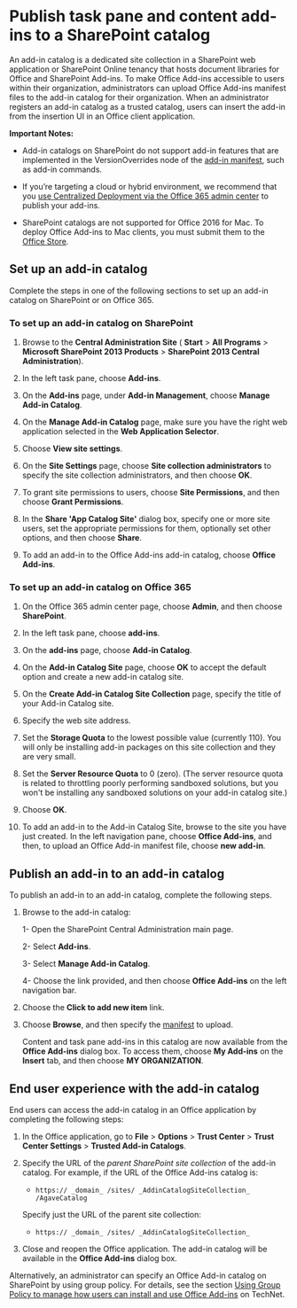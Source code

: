 
# Publish task pane and content add-ins to a SharePoint catalog

An add-in catalog is a dedicated site collection in a SharePoint web application or SharePoint Online tenancy that hosts document libraries for Office and SharePoint Add-ins. To make Office Add-ins accessible to users within their organization, administrators can upload Office Add-ins manifest files to the add-in catalog for their organization. When an administrator registers an add-in catalog as a trusted catalog, users can insert the add-in from the insertion UI in an Office client application.

**Important Notes:** 

- Add-in catalogs on SharePoint do not support add-in features that are implemented in the VersionOverrides node of the [add-in manifest](../overview/add-in-manifests.md), such as add-in commands.

- If you’re targeting a cloud or hybrid environment, we recommend that you [use Centralized Deployment via the Office 365 admin center](publish/centralized-deployment.md) to publish your add-ins.

- SharePoint catalogs are not supported for Office 2016 for Mac. To deploy Office Add-ins to Mac clients, you must submit them to the [Office Store](http://msdn.microsoft.com/library/ff075782-1303-4517-91cc-b3d730e9b9ae%28Office.15%29.aspx).   

## Set up an add-in catalog

Complete the steps in one of the following sections to set up an add-in catalog on SharePoint or on Office 365.

### To set up an add-in catalog on SharePoint

1. Browse to the  **Central Administration Site** ( **Start** > **All Programs** > **Microsoft SharePoint 2013 Products** > **SharePoint 2013 Central Administration**).
    
2. In the left task pane, choose  **Add-ins**.
    
3. On the  **Add-ins** page, under **Add-in Management**, choose  **Manage Add-in Catalog**.
    
4. On the  **Manage Add-in Catalog** page, make sure you have the right web application selected in the **Web Application Selector**.
    
5. Choose  **View site settings**.
    
6. On the  **Site Settings** page, choose **Site collection administrators** to specify the site collection administrators, and then choose **OK**.
    
7. To grant site permissions to users, choose  **Site Permissions**, and then choose  **Grant Permissions**.
    
8. In the  **Share 'App Catalog Site'** dialog box, specify one or more site users, set the appropriate permissions for them, optionally set other options, and then choose **Share**.
    
9. To add an add-in to the Office Add-ins add-in catalog, choose **Office Add-ins**.

### To set up an add-in catalog on Office 365

1. On the Office 365 admin center page, choose  **Admin**, and then choose  **SharePoint**.
    
2. In the left task pane, choose  **add-ins**.
    
3. On the  **add-ins** page, choose **Add-in Catalog**.
    
4. On the  **Add-in Catalog Site** page, choose **OK** to accept the default option and create a new add-in catalog site.
    
5. On the  **Create Add-in Catalog Site Collection** page, specify the title of your Add-in Catalog site.
    
6. Specify the web site address.
    
7. Set the  **Storage Quota** to the lowest possible value (currently 110). You will only be installing add-in packages on this site collection and they are very small.
    
8. Set the  **Server Resource Quota** to 0 (zero). (The server resource quota is related to throttling poorly performing sandboxed solutions, but you won't be installing any sandboxed solutions on your add-in catalog site.)
    
9. Choose  **OK**.
    
10. To add an add-in to the Add-in Catalog Site, browse to the site you have just created. In the left navigation pane, choose  **Office Add-ins**, and then, to upload an Office Add-in manifest file, choose  **new add-in**.

## Publish an add-in to an add-in catalog

To publish an add-in to an add-in catalog, complete the following steps.

1. Browse to the add-in catalog:

	1- Open the SharePoint Central Administration main page.
	
	2- Select  **Add-ins**.
	
	3- Select  **Manage Add-in Catalog**.
	
	4- Choose the link provided, and then choose  **Office Add-ins** on the left navigation bar.
    
2. Choose the  **Click to add new item** link.
    
3. Choose  **Browse**, and then specify the [manifest](../../docs/overview/add-in-manifests.md) to upload.
    
    Content and task pane add-ins in this catalog are now available from the  **Office Add-ins** dialog box. To access them, choose **My Add-ins** on the **Insert** tab, and then choose **MY ORGANIZATION**.

## End user experience with the add-in catalog

End users can access the add-in catalog in an Office application by completing the following steps:

1. In the Office application, go to  **File** > **Options** > **Trust Center** > **Trust Center Settings** > **Trusted Add-in Catalogs**.
    
2. Specify the URL of the  _parent SharePoint site collection_ of the add-in catalog. For example, if the URL of the Office Add-ins catalog is:
    
    - `https:// _domain_ /sites/ _AddinCatalogSiteCollection_ /AgaveCatalog`
    
    Specify just the URL of the parent site collection:
    
    - `https:// _domain_ /sites/ _AddinCatalogSiteCollection_`
    
3. Close and reopen the Office application. The add-in catalog will be available in the **Office Add-ins** dialog box.

Alternatively, an administrator can specify an Office Add-in catalog on SharePoint by using group policy. For details, see the section [Using Group Policy to manage how users can install and use Office Add-ins](https://technet.microsoft.com/en-us/library/jj219429.aspx#BKMK_GP) on TechNet.

